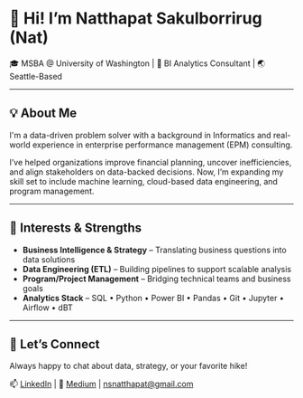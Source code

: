 # 👋 Hi! I’m Natthapat Sakulborrirug (Nat)

🎓 MSBA @ University of Washington | 💼 BI Analytics Consultant | 🌏 Seattle-Based

---

## 💡 About Me

I'm a data-driven problem solver with a background in Informatics and real-world experience in enterprise performance management (EPM) consulting. 

I’ve helped organizations improve financial planning, uncover inefficiencies, and align stakeholders on data-backed decisions. Now, I’m expanding my skill set to include machine learning, cloud-based data engineering, and program management.

---
## 🧠 Interests & Strengths
- **Business Intelligence & Strategy** – Translating business questions into data solutions
- **Data Engineering (ETL)** – Building pipelines to support scalable analysis
- **Program/Project Management** – Bridging technical teams and business goals
- **Analytics Stack** – SQL • Python • Power BI • Pandas • Git • Jupyter • Airflow • dBT 
---

## 🤝 Let’s Connect

Always happy to chat about data, strategy, or your favorite hike!

📫 [LinkedIn](https://www.linkedin.com/in/natthapat-sakulborrirug/) | 🧠 [Medium](https://medium.com/@nsnatthapat) | nsnatthapat@gmail.com


